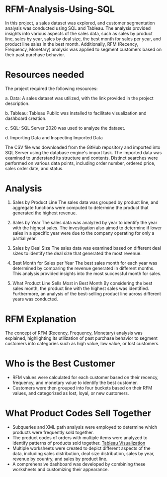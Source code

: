 # RFM-Analysis-Using-SQL
In this project, a sales dataset was explored, and customer segmentation analysis was conducted using SQL and Tableau. The analysis provided insights into various aspects of the sales data, such as sales by product line, sales by year, sales by deal size, the best month for sales per year, and product line sales in the best month. Additionally, RFM (Recency, Frequency, Monetary) analysis was applied to segment customers based on their past purchase behavior.
# Resources needed
The project required the following resources:

a. Data: A sales dataset was utilized, with the link provided in the project description.

b. Tableau: Tableau Public was installed to facilitate visualization and dashboard creation.

c. SQL: SQL Server 2020 was used to analyze the dataset.

d. Importing Data and Inspecting Imported Data

The CSV file was downloaded from the GitHub repository and imported into SQL Server using the database engine's import task. The imported data was examined to understand its structure and contents. Distinct searches were performed on various data points, including order number, ordered price, sales order date, and status.
# Analysis
1. Sales by Product Line The sales data was grouped by product line, and aggregate functions were computed to determine the product that generated the highest revenue.

2. Sales by Year The sales data was analyzed by year to identify the year with the highest sales. The investigation also aimed to determine if lower sales in a specific year were due to the company operating for only a partial year.

3. Sales by Deal Size The sales data was examined based on different deal sizes to identify the deal size that generated the most revenue.

4. Best Month for Sales per Year The best sales month for each year was determined by comparing the revenue generated in different months. This analysis provided insights into the most successful month for sales.

5. What Product Line Sells Most in Best Month By considering the best sales month, the product line with the highest sales was identified. Furthermore, an analysis of the best-selling product line across different years was conducted.
# RFM Explanation
The concept of RFM (Recency, Frequency, Monetary) analysis was explained, highlighting its utilization of past purchase behavior to segment customers into categories such as high value, low value, or lost customers.
# Who is the Best Customer
* RFM values were calculated for each customer based on their recency, frequency, and monetary value to identify the best customer.
* Customers were then grouped into four buckets based on their RFM values, and categorized as lost, loyal, or new customers.
# What Product Codes Sell Together
* Subqueries and XML path analysis were employed to determine which products were frequently sold together.
* The product codes of orders with multiple items were analyzed to identify patterns of products sold together.
[Tableau Visualization](https://public.tableau.com/app/profile/ashutosh.gusain/viz/SalesDashboard1_17370100991010/SalesDashboard1?publish=yes)
* Multiple worksheets were created to depict different aspects of the data, including sales distribution, deal size distribution, sales by year, revenue by country, and sales by product line.
* A comprehensive dashboard was developed by combining these worksheets and customizing their appearance.
